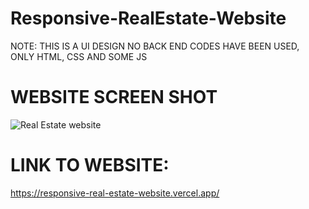# Responsive-RealEstate-Website

NOTE: THIS IS A UI DESIGN NO BACK END CODES HAVE BEEN USED, ONLY HTML, CSS AND SOME JS

# WEBSITE SCREEN SHOT

![Real Estate website](https://github.com/Mitalicops/Responsive-RealEstate-Website/assets/120451953/5e82dd09-85b4-4474-9248-00798457c45f)

# LINK TO WEBSITE:

https://responsive-real-estate-website.vercel.app/
